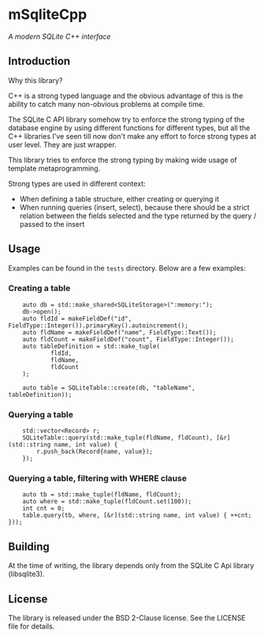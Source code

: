 # mSqliteCpp
_A modern SQLite C++ interface_

## Introduction
Why this library?

C++ is a strong typed language and the obvious advantage of this is the ability to catch many non-obvious problems at
compile time.

The SQLite C API library somehow try to enforce the strong typing of the database engine by using different functions
for different types, but all the C++ libraries I've seen till now don't make any effort to force strong types at user
level. They are just wrapper.

This library tries to enforce the strong typing by making wide usage of template metaprogramming.

Strong types are used in different context:

- When defining a table structure, either creating or querying it
- When running queries (insert, select), because there should be a strict relation between the fields selected and the
type returned by the query / passed to the insert

## Usage
Examples can be found in the `tests` directory. Below are a few examples:

### Creating a table

```
    auto db = std::make_shared<SQLiteStorage>(":memory:");
    db->open();
    auto fldId = makeFieldDef("id", FieldType::Integer()).primaryKey().autoincrement();
    auto fldName = makeFieldDef("name", FieldType::Text());
    auto fldCount = makeFieldDef("count", FieldType::Integer());
    auto tableDefinition = std::make_tuple(
            fldId,
            fldName,
            fldCount
    );

    auto table = SQLiteTable::create(db, "tableName", tableDefinition));
```

### Querying a table

```
    std::vector<Record> r;
    SQLiteTable::query(std::make_tuple(fldName, fldCount), [&r](std::string name, int value) {
        r.push_back(Record{name, value});
    });
```

### Querying a table, filtering with WHERE clause

```
    auto tb = std::make_tuple(fldName, fldCount);
    auto where = std::make_tuple(fldCount.set(100));
    int cnt = 0;
    table.query(tb, where, [&r](std::string name, int value) { ++cnt; }));
```

## Building
At the time of writing, the library depends only from the SQLite C Api library (libsqlite3).

## License
The library is released under the BSD 2-Clause license. See the LICENSE file for details.
